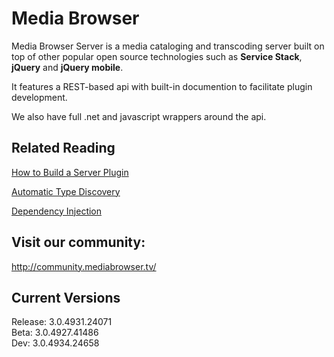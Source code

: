 Media Browser
============

Media Browser Server is a media cataloging and transcoding server built on top of other popular open source technologies such as **Service Stack**, **jQuery** and **jQuery mobile**.

It features a REST-based api with built-in documention to facilitate plugin development.

We also have full .net and javascript wrappers around the api.


## Related Reading ##

[How to Build a Server Plugin](https://github.com/MediaBrowser/MediaBrowser/wiki/How-to-build-a-Server-Plugin "How to build a server plugin")

[Automatic Type Discovery](https://github.com/MediaBrowser/MediaBrowser/wiki/Automatic-Type-Discovery "Automatic Type Discovery")

[Dependency Injection](https://github.com/MediaBrowser/MediaBrowser/wiki/Dependency-Injection "Dependency Injection")

## Visit our community: ##

http://community.mediabrowser.tv/

## Current Versions ##

Release: 3.0.4931.24071<br/>
Beta: 3.0.4927.41486<br/>
Dev: 3.0.4934.24658